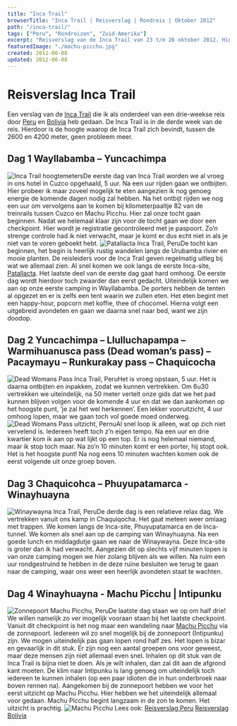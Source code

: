 ```yaml
---
title: "Inca Trail"
browserTitle: "Inca Trail | Reisverslag | Rondreis | Oktober 2012"
path: "/inca-trail/"
tags: ["Peru", "Rondreizen", "Zuid-Amerika"]
excerpt: "Reisverslag van de Inca Trail van 23 t/m 26 oktober 2012. Highlights: Machu Picchu, Dead Woman's Pass en Winaywayna"
featuredImage: "./machu-picchu.jpg"
created: 2012-06-08
updated: 2012-06-08
---
```


# Reisverslag Inca Trail

Een verslag van de [Inca Trail](https://en.wikipedia.org/wiki/Inca_Trail_to_Machu_Picchu "Inca Trail") die ik als onderdeel van een drie-weekse reis door [Peru](./peru) en [Bolivia](./bolivia) heb gedaan. De Inca Trail is in de derde week van de reis. Hierdoor is de hoogte waarop de Inca Trail zich bevindt, tussen de 2600 en 4200 meter, geen probleem meer.

## Dag 1 Wayllabamba – Yuncachimpa

![Inca Trail hoogtemeters](./inca-trail-hoogte.jpg)De eerste dag van Inca Trail worden we al vroeg in ons hotel in Cuzco opgehaald, 5 uur. Na een uur rijden gaan we ontbijten. Hier probeer ik maar zoveel mogelijk te eten aangezien ik nog genoeg energie de komende dagen nodig zal hebben. Na het ontbijt rijden we nog een uur om vervolgens aan te komen bij kilometerpaaltje 82 van de treinrails tussen Cuzco en Machu Picchu. Hier zal onze tocht gaan beginnen. Nadat we helemaal klaar zijn voor de tocht gaan we door een checkpoint. Hier wordt je registratie gecontroleerd met je paspoort. Zo’n strenge controle had ik niet verwacht, maar je komt er dus echt niet in als je niet van te voren geboekt hebt. ![Patallacta Inca Trail, Peru](./patallacta.jpg)De tocht kan beginnen, het begin is heerlijk rustig wandelen langs de Urubamba rivier en mooie planten. De reisleiders voor de Inca Trail geven regelmatig uitleg bij wat we allemaal zien. Al snel komen we ook langs de eerste Inca-site, [Patallacta](https://en.wikipedia.org/wiki/Patallacta "Patallacta"). Het laatste deel van de eerste dag gaat hard omhoog. De eerste dag wordt hierdoor toch zwaarder dan eerst gedacht. Uiteindelijk komen we aan op onze eerste camping in Wayllabamba. De porters hebben de tenten al opgezet en er is zelfs een tent waarin we zullen eten. Het eten begint met een happy-hour, popcorn met koffie, thee of chocomel. Hierna volgt een uitgebreid avondeten en gaan we daarna snel naar bed, want we zijn doodop.

## Dag 2 Yuncachimpa – Llulluchapampa – Warmihuanusca pass (Dead woman’s pass) – Pacaymayu – Runkurakay pass – Chaquicocha

![Dead Womans Pass Inca Trail, Peru](./dead-womans-pass.jpg)Het is vroeg opstaan, 5 uur. Het is daarna ontbijten en inpakken, zodat we kunnen vertrekken. Om 6u30 vertrekken we uiteindelijk, na 50 meter vertelt onze gids dat we het pad kunnen blijven volgen voor de komende 4 uur en dat we dan aankomen op het hoogste punt, ‘je zal het wel herkennen’. Een lekker vooruitzicht, 4 uur omhoog lopen, maar we gaan toch vol goede moed onderweg. ![Dead Womans Pass uitzicht, Pernu](./dead-womans-pass-view.jpg)Al snel loop ik alleen, wat op zich niet vervelend is. Iedereen heeft toch z’n eigen tempo. Na een uur en drie kwartier kom ik aan op wat lijkt op een top. Er is nog helemaal niemand, maar ik stop toch maar. Na zo’n 10 minuten komt er een porter, hij stopt ook. Het is het hoogste punt! Na nog eens 10 minuten wachten komen ook de eerst volgende uit onze groep boven.

## Dag 3 Chaquicohca – Phuyupatamarca - Winayhuayna

![Winaywayna Inca Trail, Peru](./winaywayna.jpg)De derde dag is een relatieve relax dag. We vertrekken vanuit ons kamp in Chaquiqocha. Het gaat meteen weer omlaag met trappen. We komen langs de Inca-site, Phuyupatamarca en de Inca-tunnel. We komen als snel aan op de camping van Winayhuayna. Na een goede lunch en middagdutje gaan we naar de Winaywayna. Deze Inca-site is groter dan ik had verwacht. Aangezien dit op slechts vijf minuten lopen is van onze camping mogen we hier zolang blijven als we willen. Na ruim een uur rondgestruind te hebben in de deze ruïne besluiten we terug te gaan naar de camping, waar ons weer een heerlijk avondeten staat te wachten.

## Dag 4 Winayhuayna - Machu Picchu | Intipunku

![Zonnepoort Machu Picchu, Peru](./machu-picchu-zonnepoort.jpg)De laatste dag staan we op om half drie! We willen namelijk zo ver mogelijk vooraan staan bij het laatste checkpoint. Vanuit dit checkpoint is het nog maar een wandeling naar [Machu Picchu](https://en.wikipedia.org/wiki/Machu_Picchu "Machu Picchu") via de zonnepoort. Iedereen wil zo snel mogelijk bij de zonnepoort (Intipunku) zijn. We mogen uiteindelijk pas gaan lopen rond half zes. Het lopen is bizar en gevaarlijk in dit stuk. Er zijn nog een aantal groepen ons voor geweest, maar deze mensen zijn niet allemaal even snel. Inhalen op dit stuk van de Inca Trail is bijna niet te doen. Als je wilt inhalen, dan zal dit aan de afgrond kant moeten. De klim naar Intipunku is lang genoeg om uiteindelijk toch iedereen te kunnen inhalen (op een paar idioten die in hun onderbroek naar boven rennen na). Aangekomen bij de zonnepoort hebben we voor het eerst uitzicht op Machu Picchu. Hier hebben we het uiteindelijk allemaal voor gedaan. Machu Picchu begint langzaam in de zon te komen. Het uitzicht is prachtig. ![Machu Picchu](./machu-picchu.jpg) Lees ook: [Reisverslag Peru](./peru "Reisverslag Peru") [Reisverslag Bolivia](./bolivia "Reisverslag Bolivia")